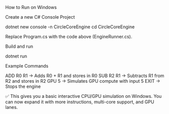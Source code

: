 How to Run on Windows

Create a new C# Console Project

dotnet new console -n CircleCoreEngine
cd CircleCoreEngine


Replace Program.cs with the code above (EngineRunner.cs).

Build and run

dotnet run


Example Commands

ADD R0 R1       -> Adds R0 + R1 and stores in R0
SUB R2 R1       -> Subtracts R1 from R2 and stores in R2
GPU 5           -> Simulates GPU compute with input 5
EXIT            -> Stops the engine


✅ This gives you a basic interactive CPU/GPU simulation on Windows. You can now expand it with more instructions, multi-core support, and GPU lanes.
